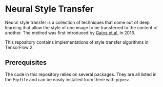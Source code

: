 [1]: https://www.cv-foundation.org/openaccess/content_cvpr_2016/papers/Gatys_Image_Style_Transfer_CVPR_2016_paper.pdf

# Neural Style Transfer
Neural style transfer is a collection of techniques that come out of deep learning that allow the style of one image
to be transferred to the content of another. The method was first introduced by [Gatys et al.][1] in 2016.

This repository contains implementations of style transfer algorithms in TensorFlow 2.

## Prerequisites

The code in this repository relies on several packages. They are all listed in the `Pipfile` and can be easily installed from there with `pipenv`.
